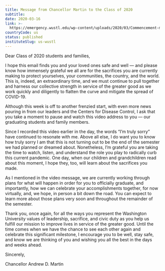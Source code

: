 ```yaml
---
title: Message from Chancellor Martin to the Class of 2020
subtitle: 
date: 2020-03-16
link: >-
  https://emergency.wustl.edu/wp-content/uploads/2020/03/Commencement-message-3-16-20.pdf
countryCode: us
status: published
instituteSlug: us-wustl
---
```

Dear Class of 2020 students and families, 

I hope this email finds you and your loved ones safe and well — and please know how immensely grateful we all are for the sacrifices you are currently making to protect yourselves, your communities, the country, and the world. This is, indeed, an extraordinary time, and we must continue to pull together and harness our collective strength in service of the greater good as we work quickly and diligently to flatten the curve and mitigate the spread of COVID-19. 

Although this week is off to another frenzied start, with even more news pouring in from our leaders and the Centers for Disease Control, I ask that you take a moment to pause and watch this video address to you — our graduating students and family members. 
 
Since I recorded this video earlier in the day, the words “I’m truly sorry” have continued to resonate with me. Above all else, I do want you to know how truly sorry I am that this is not turning out to be the end of the semester we had planned or dreamed about. Nonetheless, I’m grateful you are taking the time to watch, listen, and understand the role you play to radically curb this current pandemic. One day, when our children and grandchildren read about this moment, I hope they, too, will learn about the sacrifices you made. 

As I mentioned in the video message, we are currently working through plans for what will happen in order for you to officially graduate, and importantly, how we can celebrate your accomplishments together, for now virtually, and, we hope, in person a bit down the road. You can expect to learn more about those plans very soon and throughout the remainder of the semester. 

Thank you, once again, for all the ways you represent the Washington University values of leadership, sacrifice, and civic duty as you help us fulfill our mission to improve lives in service of the greater good. Until the time comes when we have the chance to see each other again and celebrate this significant milestone, I encourage you to be well, stay safe, and know we are thinking of you and wishing you all the best in the days and weeks ahead.  

Sincerely, 

Chancellor Andrew D. Martin  

